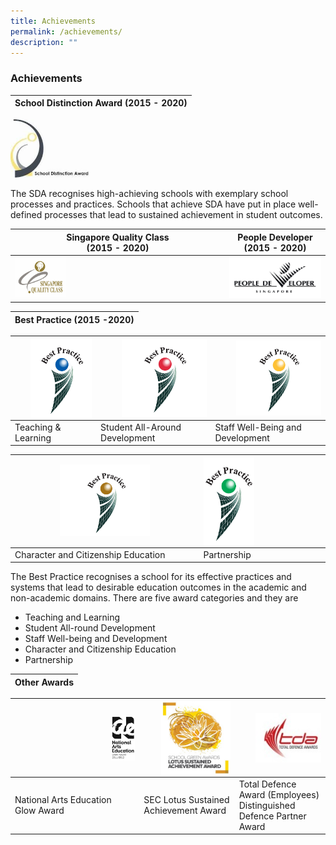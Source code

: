 ```yaml
---
title: Achievements
permalink: /achievements/
description: ""
---
```

### **Achievements**

| School Distinction Award (2015 - 2020) |
|---|

<img src="/images/sda.png" style="width:25%">

The SDA recognises high-achieving schools with exemplary school processes and practices. Schools that achieve SDA have put in place well-defined processes that lead to sustained achievement in student outcomes.

| Singapore Quality Class<br>(2015 - 2020) | People Developer<br>(2015 - 2020) |
|---|---|
|<img src="/images/SQC.jpg" style="width:25%"> | <img src="/images/pd.png" style="width:">|

| Best Practice (2015 -2020) |
|---|

| <img src="/images/achievement4.jpg" style="width:80%" align=right> | <img src="/images/achievement5.jpg" style="width:80%" align=right> | <img src="/images/achievement6.jpg" style="width:80%" align=right> | 
|---|---|---|
|Teaching & Learning	 |  Student All-Around Development | Staff Well-Being and Development |

| <img src="/images/achievement7.jpg" style="width:50%"> | <img src="/images/achievement8.jpg" style="width:43%" align=left> |
|---|---|
| Character and Citizenship Education | Partnership |


The Best Practice recognises a school for its effective practices and systems that lead to desirable education outcomes in the academic and non-academic domains. There are five award categories and they are

* Teaching and Learning
* Student All-round Development
* Staff Well-being and Development
* Character and Citizenship Education
* Partnership

| Other Awards |
|---|

| <img src="/images/achievement9.jpg" style="width:20%" align=right> | <img src="/images/achievement10.jpg" style="width:80%" align=right> | <img src="/images/achievement11.jpg" style="width:80%" align=right> | 
|---|---|---|
| National Arts Education <br> Glow Award	 |  SEC Lotus Sustained <br> Achievement Award | Total Defence Award (Employees) <br> Distinguished Defence Partner Award |